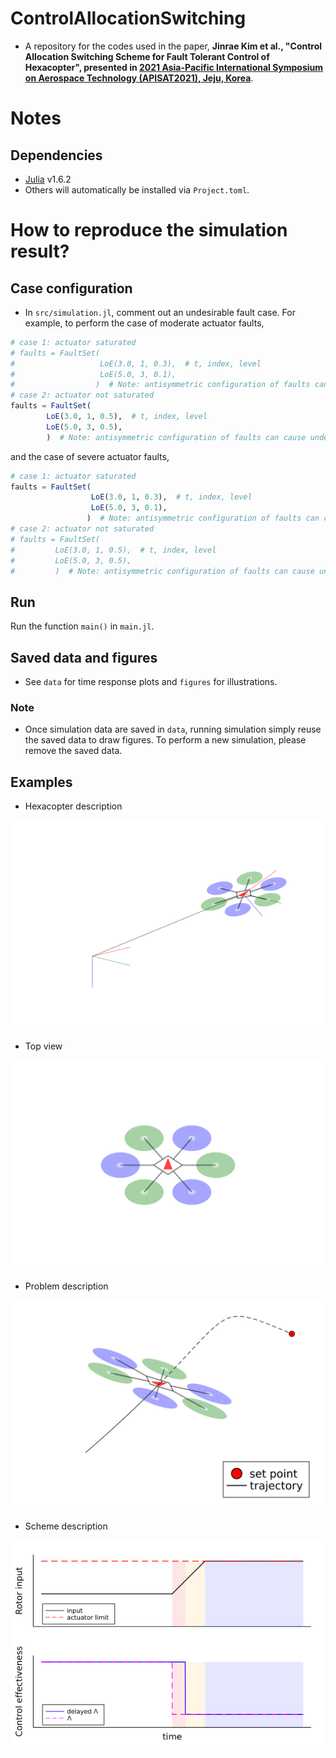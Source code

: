 # ControlAllocationSwitching
- A repository for the codes used in the paper,
**Jinrae Kim et al., "Control Allocation Switching Scheme for Fault Tolerant Control of Hexacopter", presented in [2021 Asia-Pacific International Symposium on Aerospace Technology (APISAT2021), Jeju, Korea](https://apisat2021.org/)**.
# Notes
## Dependencies
- [Julia](https://julialang.org/) v1.6.2
- Others will automatically be installed via `Project.toml`.

# How to reproduce the simulation result?
## Case configuration
- In `src/simulation.jl`, comment out an undesirable fault case.
For example, to perform the case of moderate actuator faults,
```julia
# case 1: actuator saturated
# faults = FaultSet(
#                   LoE(3.0, 1, 0.3),  # t, index, level
#                   LoE(5.0, 3, 0.1),
#                  )  # Note: antisymmetric configuration of faults can cause undesirable control allocation; sometimes it is worse than multiple faults of rotors in symmetric configuration.
# case 2: actuator not saturated
faults = FaultSet(
        LoE(3.0, 1, 0.5),  # t, index, level
        LoE(5.0, 3, 0.5),
        )  # Note: antisymmetric configuration of faults can cause undesirable control allocation; sometimes it is worse than multiple faults of rotors in symmetric configuration.
```
and the case of severe actuator faults,
```julia
# case 1: actuator saturated
faults = FaultSet(
                  LoE(3.0, 1, 0.3),  # t, index, level
                  LoE(5.0, 3, 0.1),
                 )  # Note: antisymmetric configuration of faults can cause undesirable control allocation; sometimes it is worse than multiple faults of rotors in symmetric configuration.
# case 2: actuator not saturated
# faults = FaultSet(
#         LoE(3.0, 1, 0.5),  # t, index, level
#         LoE(5.0, 3, 0.5),
#         )  # Note: antisymmetric configuration of faults can cause undesirable control allocation; sometimes it is worse than multiple faults of rotors in symmetric configuration.
```

## Run
Run the function `main()` in `main.jl`.
## Saved data and figures
- See `data` for time response plots and `figures` for illustrations.
### Note
- Once simulation data are saved in `data`, running simulation simply reuse the saved data to draw figures.
To perform a new simulation, please remove the saved data.

## Examples
- Hexacopter description

![ex_screenshot](./figures/hexacopter_description.png)

- Top view

![ex_screenshot](./figures/topview.png)

- Problem description

![ex_screenshot](./figures/prob_description.png)

- Scheme description

![ex_screenshot](./figures/scheme_description.png)
